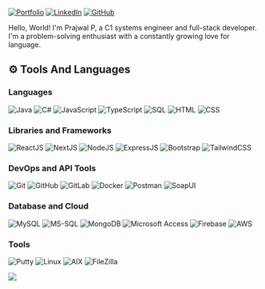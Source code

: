 

[![Portfolio](https://img.shields.io/badge/Portfolio-000?style=flat-square&logo=ko-fi&logoColor=white)](https://prajwalp06.netlify.app/)
[![LinkedIn](https://img.shields.io/badge/LinkedIn-0A66C2?style=flat-square&logo=linkedin&logoColor=white)](https://www.linkedin.com/in/prajwal-p-26251a1b8/)
[![GitHub](https://img.shields.io/badge/GitHub-%23121011.svg?style=flat-square&logo=github&logoColor=white)](https://github.com/Prajwal063/)


Hello, World! I'm Prajwal P, a C1 systems engineer and full-stack developer. I'm a problem-solving enthusiast with a constantly growing love for language.

  ## ⚙️ Tools And Languages

  ### Languages
  ![Java](https://img.shields.io/badge/Java-%23ED8B00.svg?style=flat-square&logo=java&logoColor=white)
  ![C#](https://img.shields.io/badge/C%23-%23239120.svg?style=flat-square&logo=c-sharp&logoColor=white)
  ![JavaScript](https://img.shields.io/badge/JavaScript-%23323330.svg?style=flat-square&logo=javascript&logoColor=%23F7DF1E)
  ![TypeScript](https://img.shields.io/badge/TypeScript-%23007ACC.svg?style=flat-square&logo=typescript&logoColor=white)
  ![SQL](https://img.shields.io/badge/SQL-%23007ACC.svg?style=flat-square&logo=sql&logoColor=white)
  ![HTML](https://img.shields.io/badge/HTML-%23E34F26.svg?style=flat-square&logo=html5&logoColor=white)
  ![CSS](https://img.shields.io/badge/CSS-%231572B6.svg?style=flat-square&logo=css3&logoColor=white)
  
  ### Libraries and Frameworks
  ![ReactJS](https://img.shields.io/badge/ReactJS-%2320232a.svg?style=flat-square&logo=react&logoColor=%2361DAFB)
  ![NextJS](https://img.shields.io/badge/NextJS-black?style=flat-square&logo=next.js&logoColor=white)
  ![NodeJS](https://img.shields.io/badge/NodeJS-6DA55F?style=flat-square&logo=node.js&logoColor=white)
  ![ExpressJS](https://img.shields.io/badge/ExpressJS-%23404d59.svg?style=flat-square&logo=express&logoColor=%2361DAFB)
  ![Bootstrap](https://img.shields.io/badge/Bootstrap-%238511FA.svg?style=flat-square&logo=bootstrap&logoColor=white)
  ![TailwindCSS](https://img.shields.io/badge/TailwindCSS-%2338B2AC.svg?style=flat-square&logo=tailwind-css&logoColor=white)
  
  ### DevOps and API Tools
  ![Git](https://img.shields.io/badge/Git-%23F05033.svg?style=flat-square&logo=git&logoColor=white)
  ![GitHub](https://img.shields.io/badge/GitHub-%23121011.svg?style=flat-square&logo=github&logoColor=white)
  ![GitLab](https://img.shields.io/badge/GitLab-%23181717.svg?style=flat-square&logo=gitlab&logoColor=white)
  ![Docker](https://img.shields.io/badge/Docker-%232496ED.svg?style=flat-square&logo=docker&logoColor=white)
  ![Postman](https://img.shields.io/badge/Postman-FF6C37?style=flat-square&logo=postman&logoColor=white)
  ![SoapUI](https://img.shields.io/badge/SoapUI-%23000000.svg?style=flat-square&logo=soapui&logoColor=white)
  
  ### Database and Cloud
  ![MySQL](https://img.shields.io/badge/MySQL-4479A1.svg?style=flat-square&logo=mysql&logoColor=white)
  ![MS-SQL](https://img.shields.io/badge/MS--SQL-%23CC2927.svg?style=flat-square&logo=microsoft-sql-server&logoColor=white)
  ![MongoDB](https://img.shields.io/badge/MongoDB-%234ea94b.svg?style=flat-square&logo=mongodb&logoColor=white)
  ![Microsoft Access](https://img.shields.io/badge/Microsoft%20Access-%230056D2.svg?style=flat-square&logo=microsoft-access&logoColor=white)
  ![Firebase](https://img.shields.io/badge/Firebase-%23FFCA28.svg?style=flat-square&logo=firebase&logoColor=white)
  ![AWS](https://img.shields.io/badge/AWS-%23232F3E.svg?style=flat-square&logo=amazon-aws&logoColor=white)
  
  ### Tools
  ![Putty](https://img.shields.io/badge/Putty-%2300599C.svg?style=flat-square&logo=putty&logoColor=white)
  ![Linux](https://img.shields.io/badge/Linux-%23FCC624.svg?style=flat-square&logo=linux&logoColor=black)
  ![AIX](https://img.shields.io/badge/AIX-%231B1464.svg?style=flat-square&logo=ibm&logoColor=white)
  ![FileZilla](https://img.shields.io/badge/FileZilla-%23BF0000.svg?style=flat-square&logo=filezilla&logoColor=white)
</div>

![](./profile-3d-contrib/profile-green-animate.svg)
